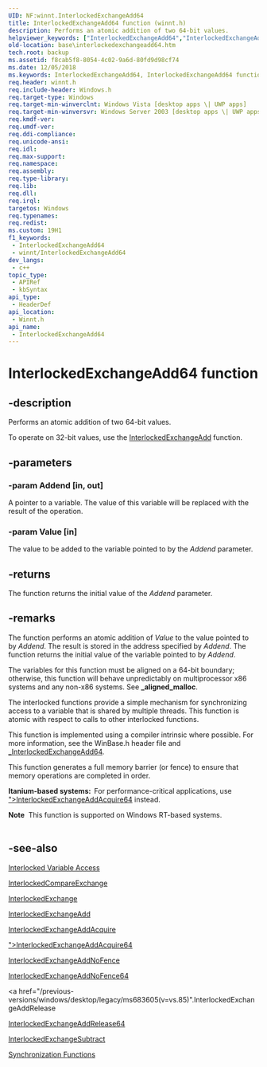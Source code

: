 ```yaml
---
UID: NF:winnt.InterlockedExchangeAdd64
title: InterlockedExchangeAdd64 function (winnt.h)
description: Performs an atomic addition of two 64-bit values.
helpviewer_keywords: ["InterlockedExchangeAdd64","InterlockedExchangeAdd64 function","base.interlockedexchangeadd64","winnt/InterlockedExchangeAdd64"]
old-location: base\interlockedexchangeadd64.htm
tech.root: backup
ms.assetid: f8cab5f8-8054-4c02-9a6d-80fd9d98cf74
ms.date: 12/05/2018
ms.keywords: InterlockedExchangeAdd64, InterlockedExchangeAdd64 function, base.interlockedexchangeadd64, winnt/InterlockedExchangeAdd64
req.header: winnt.h
req.include-header: Windows.h
req.target-type: Windows
req.target-min-winverclnt: Windows Vista [desktop apps \| UWP apps]
req.target-min-winversvr: Windows Server 2003 [desktop apps \| UWP apps]
req.kmdf-ver: 
req.umdf-ver: 
req.ddi-compliance: 
req.unicode-ansi: 
req.idl: 
req.max-support: 
req.namespace: 
req.assembly: 
req.type-library: 
req.lib: 
req.dll: 
req.irql: 
targetos: Windows
req.typenames: 
req.redist: 
ms.custom: 19H1
f1_keywords:
 - InterlockedExchangeAdd64
 - winnt/InterlockedExchangeAdd64
dev_langs:
 - c++
topic_type:
 - APIRef
 - kbSyntax
api_type:
 - HeaderDef
api_location:
 - Winnt.h
api_name:
 - InterlockedExchangeAdd64
---
```


# InterlockedExchangeAdd64 function


## -description

Performs an atomic addition of two 64-bit values.

To operate on 32-bit values, use the <a href="/windows/win32/api/winnt/nf-winnt-interlockedexchangeadd">InterlockedExchangeAdd</a> function.

## -parameters

### -param Addend [in, out]

A pointer to a variable. The value of this variable will be replaced with the result of the operation.

### -param Value [in]

The value to be added to the variable pointed to by the <i>Addend</i> parameter.

## -returns

The function returns the initial value of  the <i>Addend</i> parameter.

## -remarks

The 
function performs an atomic addition of <i>Value</i> to the value pointed to by <i>Addend</i>. The result is stored in the address specified by <i>Addend</i>. The function returns the initial value of the variable pointed to by <i>Addend</i>.

The variables for this function must be aligned on a 64-bit boundary; otherwise, this function will behave unpredictably on multiprocessor x86 systems and any non-x86 systems. See <b>_aligned_malloc</b>.

The interlocked functions provide a simple mechanism for synchronizing access to a variable that is shared by multiple threads. This function is atomic with respect to calls to other interlocked functions.

This function is implemented using a compiler intrinsic where possible. For more information, see the WinBase.h header file and <a href="/cpp/intrinsics/interlockedexchangeadd-intrinsic-functions">_InterlockedExchangeAdd64</a>.

This function  generates a full memory barrier (or fence) to ensure that memory operations are completed in order.

<b>Itanium-based systems:  </b>For performance-critical applications, use <a href="/previous-versions/windows/desktop/legacy/ms683604(v=vs.85)">">InterlockedExchangeAddAcquire64</a> instead.

<div class="alert"><b>Note</b>  This function is supported on Windows RT-based systems.</div>
<div> </div>

## -see-also

<a href="/windows/desktop/Sync/interlocked-variable-access">Interlocked Variable Access</a>



<a href="/windows/win32/api/winnt/nf-winnt-interlockedcompareexchange">InterlockedCompareExchange</a>



<a href="/windows/win32/api/winnt/nf-winnt-interlockedexchange">InterlockedExchange</a>



<a href="/windows/win32/api/winnt/nf-winnt-interlockedexchangeadd">InterlockedExchangeAdd</a>



<a href="/previous-versions/windows/desktop/legacy/ms683594(v=vs.85)">InterlockedExchangeAddAcquire</a>



<a href="/previous-versions/windows/desktop/legacy/ms683604(v=vs.85)">">InterlockedExchangeAddAcquire64</a>



<a href="/windows/win32/api/winnt/nf-winnt-interlockedexchangeadd">InterlockedExchangeAddNoFence</a>



<a href="/windows/win32/api/winnt/nf-winnt-interlockedexchangeadd64">InterlockedExchangeAddNoFence64</a>



<a href="/previous-versions/windows/desktop/legacy/ms683605(v=vs.85)".InterlockedExchangeAddRelease</a>



<a href="/windows/win32/api/winnt/nf-winnt-interlockedexchangeadd64">InterlockedExchangeAddRelease64</a>



<a href="/windows/win32/api/winbase/nf-winbase-interlockedexchangesubtract">InterlockedExchangeSubtract</a>



<a href="/windows/desktop/Sync/synchronization-functions">Synchronization Functions</a>